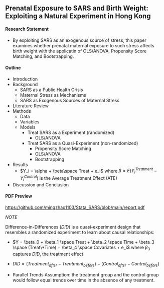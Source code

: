 ## Prenatal Exposure to SARS and Birth Weight: Exploiting a Natural Experiment in Hong Kong

#### Research Statement 

- By exploiting SARS as an exogenous source of stress, this paper examines whether prenatal maternal exposure to such stress affects birth weight with the applicatin of OLS/ANOVA, Propensity Score Matching, and Bootstrapping.

#### Outline

- Introduction
- Background
  - SARS as a Public Health Crisis
  - Maternal Stress as Mechanisms
  - SARS as Exogenous Sources of Maternal Stress
- Literature Review
- Methods
  - Data
  - Variables
  - Models
    - Treat SARS as a Experiment (randomized)
      - OLS/ANOVA
    - Treat SARS as a Quasi-Experiment (non-randomized)
      - Propensity Score Matching
      - OLS/ANOVA
      - Bootstrapping
- Results
  - $Y_i = \alpha + \beta\space Treat + e_i$ where $\beta = E(Y_i^{Treatment} - Y_i^{Control})$ is the Average Treatment Effect (ATE) 
- Discussion and Conclusion

#### PDF Preview

https://github.com/mingzhao1103/Stata_SARS/blob/main/report.pdf



*NOTE*


Difference-in-Differences ($DID$) is a quasi-experiment design that resembles a randomized experiment to learn about causal relationships: 

  - $Y = \beta_0 + \beta_1 \space Treat + \beta_2 \space Time + \beta_3 \space (Treat\*Time) + \beta_4 \space Covariates + e_i$ where $\beta_3$ captures $DID$, the treatment effect
       
  - $DID = (Treatment_{after} - Treatment_{before}) - (Control_{after} - Control_{before})$

  - Parallel Trends Assumption: the treatment group and the control group would follow equal trends over time in the absence of any treatment.



